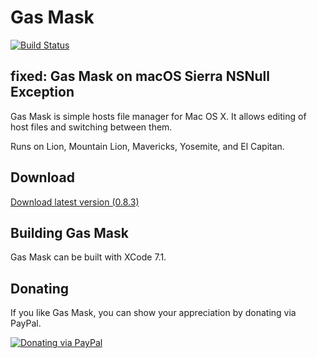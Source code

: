 # Gas Mask
[![Build Status](https://travis-ci.org/2ndalpha/gasmask.png?branch=master)](https://travis-ci.org/2ndalpha/gasmask)

## fixed: Gas Mask on macOS Sierra NSNull Exception

Gas Mask is simple hosts file manager for Mac OS X.
It allows editing of host files and switching between them.

Runs on Lion, Mountain Lion, Mavericks, Yosemite, and El Capitan.

## Download
[Download latest version (0.8.3)](http://gmask.clockwise.ee/files/gas_mask_0.8.3.zip)

## Building Gas Mask
Gas Mask can be built with XCode 7.1.

## Donating
If you like Gas Mask, you can show your appreciation by donating via PayPal.

[![Donating via PayPal](https://www.paypal.com/en_US/i/btn/btn_donate_SM.gif)](https://www.paypal.com/cgi-bin/webscr?cmd=_donations&business=98JFC3MUF5Q44&lc=EE&item_name=Gas%20Mask%20Support&currency_code=USD&bn=PP%2dDonationsBF%3abtn_donate_SM%2egif%3aNonHostedGuest )
